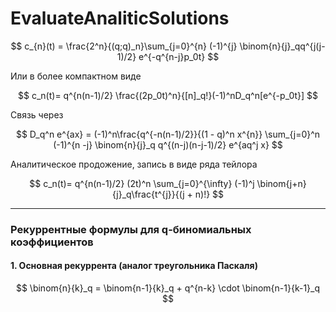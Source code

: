 # EvaluateAnaliticSolutions



$$
c_{n}(t) = \frac{2^n}{(q;q)_n}\sum_{j=0}^{n}
(-1)^{j}
\binom{n}{j}_qq^{j(j-1)/2}
e^{-q^{n-j}p_0t}
$$

Или в более компактном виде

$$
с_n(t)=
q^{n(n-1)/2}
\frac{(2p_0t)^n}{[n]_q!}(-1)^nD_q^n[e^{-p_0t}]
$$

Связь через

$$
D_q^n e^{ax} = (-1)^n\frac{q^{-n(n-1)/2}}{(1 - q)^n x^{n}} \sum_{j=0}^n (-1)^{n -j} \binom{n}{j}_q q^{(n-j)(n-j-1)/2} e^{aq^j x}
$$

Аналитическое продожение, запись в виде ряда тейлора

$$
с_n(t)=
q^{n(n-1)/2}
(2t)^n
\sum_{j=0}^{\infty} (-1)^j \binom{j+n}{j}_q\frac{t^{j}}{(j + n)!} 
$$

---

### **Рекуррентные формулы для q-биномиальных коэффициентов**

#### **1. Основная рекуррента (аналог треугольника Паскаля)**

$$
\binom{n}{k}_q = \binom{n-1}{k}_q + q^{n-k} \cdot \binom{n-1}{k-1}_q
$$